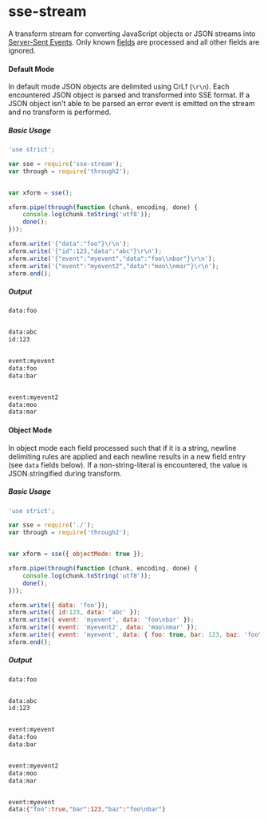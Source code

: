 sse-stream
===========

A transform stream for converting JavaScript objects or JSON streams into
[Server-Sent Events](https://developer.mozilla.org/en-US/docs/Server-sent_events).
Only known [fields](https://developer.mozilla.org/en-US/docs/Server-sent_events/Using_server-sent_events#Fields)
are processed and all other fields are ignored.

#### Default Mode
In default mode JSON objects are delimited using CrLf (`\r\n`). Each encountered
JSON object is parsed and transformed into SSE format. If a JSON object isn't able
to be parsed an error event is emitted on the stream and no transform is performed.

##### Basic Usage
```javascript
'use strict';

var sse = require('sse-stream');
var through = require('through2');


var xform = sse();

xform.pipe(through(function (chunk, encoding, done) {
    console.log(chunk.toString('utf8'));
    done();
}));

xform.write('{"data":"foo"}\r\n');
xform.write('{"id":123,"data":"abc"}\r\n');
xform.write('{"event":"myevent","data":"foo\\nbar"}\r\n');
xform.write('{"event":"myevent2","data":"moo\\nmar"}\r\n');
xform.end();
```

##### Output
```bash
data:foo


data:abc
id:123


event:myevent
data:foo
data:bar


event:myevent2
data:moo
data:mar


```

#### Object Mode
In object mode each field processed such that if it is a string, newline delimiting rules
are applied and each newline results in a new field entry (see `data` fields below). If a
non-string-literal is encountered, the value is JSON.stringified during transform.

##### Basic Usage
```javascript
'use strict';

var sse = require('./');
var through = require('through2');


var xform = sse({ objectMode: true });

xform.pipe(through(function (chunk, encoding, done) {
    console.log(chunk.toString('utf8'));
    done();
}));

xform.write({ data: 'foo'});
xform.write({ id:123, data: 'abc' });
xform.write({ event: 'myevent', data: 'foo\nbar' });
xform.write({ event: 'myevent2', data: 'moo\nmar' });
xform.write({ event: 'myevent', data: { foo: true, bar: 123, baz: 'foo\nbar' }});
xform.end();
```

##### Output
```bash
data:foo


data:abc
id:123


event:myevent
data:foo
data:bar


event:myevent2
data:moo
data:mar


event:myevent
data:{"foo":true,"bar":123,"baz":"foo\nbar"}


```